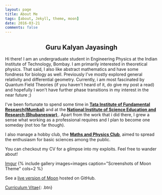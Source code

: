 ```yaml
---
layout: page
title: About Me
tags: [about, Jekyll, theme, moon]
date: 2016-03-21
comments: false
---
```

  <!-- <a href="http://taylantatli.github.io/Moon"><b>Moon</b></a>  -->
## <center>  Guru Kalyan Jayasingh </center>
Hi there!
I am an undergraduate student in Engineering Physics at the Indian Institute of Technology, Bombay. I am primarily interested in theoretical physics. That said, I also like abstract mathematics and have some fondness for biology as well. Previously I've mostly explored general relativity and differential geometry. Currently, i am most fascinated by Quantum Field Theories (if you haven't heard of it, do give my post a read) and hopefully I won't have further phase transitions in my interest in the near future ;)

I've been fortunate to spend some time in <a href="https://www.tifr.res.in"><b>Tata Institute of Fundamental Research(Mumbai)</b></a> and at the <a href="https://www.niser.ac.in"><b>National Institute of Science Education and Research (Bhubaneswar) </b></a> . Apart from the work that i did there, I grew a sense what working as a professional requires and I plan to become one someday (not too far though).

I also manage a hobby club, the <a href="http://mnp-club.github.io"><b>Maths and Physics Club</b></a>, aimed to spread the enthusiasm for basic sciences among the public.

You can checkout my CV for a glimpse into my exploits. Feel free to wander about!



[Imgur](https://imgur.com/undefined)
{% include gallery images=images caption="Screenshots of Moon Theme" cols=2 %}

See a [live version of Moon](http://taylantatli.github.io/Moon) hosted on GitHub.

<!-- https://cloud.githubusercontent.com/assets/754514/14509716/61ac6c8e-01d6-11e6-879f-8308883de790.png -->
      
[Curriculum Vitae](https://github.com/TaylanTatli/Moon){: .btn}
